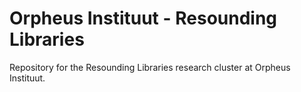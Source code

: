 # Orpheus Instituut - Resounding Libraries
Repository for the Resounding Libraries research cluster at Orpheus Instituut.


